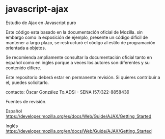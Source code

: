 # javascript-ajax
Estudio de Ajax en Javascript puro 


Este código esta basado en la documentación oficial de Mozilla.
sin embargo como la exposición de ejemplo, presente un código difícil 
de mantener a largo plazo, se restructuró el código al estilo de programación 
orientada a objetos.

Se recomienda ampliamente consultar la documentación oficial tanto en
español como en ingles porque a veces los autores son diferentes y
su contenido difiere.


Este repositorio deberá estar en permanente revisión.
Si quieres contribuir a el, puedes solicitarlo.


contacto:
Óscar González
To.ADSI - SENA
(57)322-8858439






Fuentes de revisión.


Español 
https://developer.mozilla.org/es/docs/Web/Guide/AJAX/Getting_Started


Inglés 
https://developer.mozilla.org/en/docs/Web/Guide/AJAX/Getting_Started
